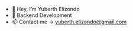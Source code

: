 - 👋 Hey, I’m Yuberth Elizondo
- 👀 Backend Development
- 📫 Contact me -> yuberth.elizondo@gmail.com

<!---
yelizondo/yelizondo is a ✨ special ✨ repository because its `README.md` (this file) appears on your GitHub profile.
You can click the Preview link to take a look at your changes.
--->
